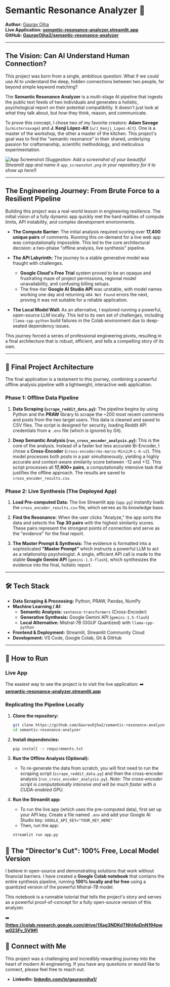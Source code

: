 # Semantic Resonance Analyzer 🔮

**Author:** [Gaurav Ojha](https://www.linkedin.com/in/gauravojha1/)  
**Live Application:** [**semantic-resonance-analyzer.streamlit.app**](https://semantic-resonance-analyzer-q3s5m3neestnazca6cqzoc.streamlit.app/)  
**GitHub:** [**GauravOjha2/semantic-resonance-analyzer**](https://github.com/GauravOjha2/semantic-resonance-analyzer)

---

## The Vision: Can AI Understand Human Connection?

This project was born from a single, ambitious question: What if we could use AI to understand the deep, hidden connections between two people, far beyond simple keyword matching?

The **Semantic Resonance Analyzer** is a multi-stage AI pipeline that ingests the public text feeds of two individuals and generates a holistic, psychological report on their potential compatibility. It doesn't just look at *what* they talk about, but *how* they think, reason, and communicate.

To prove this concept, I chose two of my favorite creators: **Adam Savage** (`u/mistersavage`) and **J. Kenji López-Alt** (`u/J_Kenji_Lopez-Alt`). One is a master of the workshop, the other a master of the kitchen. This project's goal was to find the "semantic resonance" in their shared, underlying passion for craftsmanship, scientific methodology, and meticulous experimentation.

![App Screenshot](https://raw.githubusercontent.com/GauravOjha2/semantic-resonance-analyzer/main/app_screenshot.png) 
*(Suggestion: Add a screenshot of your beautiful Streamlit app and name it `app_screenshot.png` in your repository for it to show up here!)*

---

## The Engineering Journey: From Brute Force to a Resilient Pipeline

Building this project was a real-world lesson in engineering resilience. The initial vision of a fully dynamic app quickly met the hard realities of compute limits, API instability, and complex development environments.

*   **The Compute Barrier:** The initial analysis required scoring over **17,400 unique pairs** of comments. Running this on-demand for a live web app was computationally impossible. This led to the core architectural decision: a two-phase "offline analysis, live synthesis" pipeline.

*   **The API Labyrinth:** The journey to a stable generative model was fraught with challenges.
    *   **Google Cloud's Free Trial** system proved to be an opaque and frustrating maze of project permissions, regional model unavailability, and confusing billing setups.
    *   The free-tier **Google AI Studio API** was unstable, with model names working one day and returning `404 Not Found` errors the next, proving it was not suitable for a reliable application.

*   **The Local Model Wall:** As an alternative, I explored running a powerful, open-source LLM locally. This led to its own set of challenges, including `llama-cpp-python` build failures in the Colab environment due to deep-seated dependency issues.

This journey forced a series of professional engineering pivots, resulting in a final architecture that is robust, efficient, and tells a compelling story of its own.

---

## 🧠 Final Project Architecture

The final application is a testament to this journey, combining a powerful offline analysis pipeline with a lightweight, interactive web application.

### Phase 1: Offline Data Pipeline

1.  **Data Scraping (`scrape_reddit_data.py`):** The pipeline begins by using Python and the **PRAW** library to scrape the ~200 most recent comments and posts from the two target users. This data is cleaned and saved to CSV files. The script is designed for security, loading Reddit API credentials from a `.env` file (which is ignored by Git).

2.  **Deep Semantic Analysis (`run_cross_encoder_analysis.py`):** This is the core of the analysis. Instead of a faster but less accurate Bi-Encoder, I chose a **Cross-Encoder** (`cross-encoder/ms-marco-MiniLM-L-6-v2`). This model processes both posts in a pair *simultaneously*, yielding a highly accurate and context-aware similarity score between -12 and +12. This script processes all **17,400+ pairs**, a computationally intensive task that justifies the offline approach. The results are saved to `cross_encoder_results.csv`.

### Phase 2: Live Synthesis (The Deployed App)

1.  **Load Pre-computed Data:** The live Streamlit app (`app.py`) instantly loads the `cross_encoder_results.csv` file, which serves as its knowledge base.

2.  **Find the Resonance:** When the user clicks "Analyze," the app sorts the data and selects the **Top 30 pairs** with the highest similarity scores. These pairs represent the strongest points of connection and serve as the "evidence" for the final report.

3.  **The Master Prompt & Synthesis:** The evidence is formatted into a sophisticated **"Master Prompt"** which instructs a powerful LLM to act as a relationship psychologist. A single, efficient API call is made to the stable **Google Gemini API** (`gemini-1.5-flash`), which synthesizes the evidence into the final, holistic report.

---

## 🛠️ Tech Stack

*   **Data Scraping & Processing:** Python, PRAW, Pandas, NumPy
*   **Machine Learning / AI:**
    *   **Semantic Analysis:** `sentence-transformers` (Cross-Encoder)
    *   **Generative Synthesis:** Google Gemini API (`gemini-1.5-flash`)
    *   **Local Alternative:** Mistral-7B (GGUF Quantized) with `llama-cpp-python`
*   **Frontend & Deployment:** Streamlit, Streamlit Community Cloud
*   **Development:** VS Code, Google Colab, Git & GitHub

---

## 🚀 How to Run

### Live App

The easiest way to see the project is to visit the live application:
➡️ [**semantic-resonance-analyzer.streamlit.app**](https://semantic-resonance-analyzer-q3s5m3neestnazca6cqzoc.streamlit.app/)

### Replicating the Pipeline Locally

1.  **Clone the repository:**
    ```bash
    git clone https://github.com/GauravOjha2/semantic-resonance-analyzer.git
    cd semantic-resonance-analyzer
    ```

2.  **Install dependencies:**
    ```bash
    pip install -r requirements.txt
    ```

3.  **Run the Offline Analysis (Optional):**
    *   To re-generate the data from scratch, you will first need to run the scraping script (`scrape_reddit_data.py`) and then the cross-encoder analysis (`run_cross_encoder_analysis.py`). *Note: The cross-encoder script is computationally intensive and will be much faster with a CUDA-enabled GPU.*

4.  **Run the Streamlit app:**
    *   To run the live app (which uses the pre-computed data), first set up your API key. Create a file named `.env` and add your Google AI Studio key: `GOOGLE_API_KEY="YOUR_KEY_HERE"`
    *   Then, run the app:
    ```bash
    streamlit run app.py
    ```

## 🔬 The "Director's Cut": 100% Free, Local Model Version

I believe in open-source and demonstrating solutions that work without financial barriers. I have created a **Google Colab notebook** that contains the entire synthesis pipeline, running **100% locally and for free** using a quantized version of the powerful Mistral-7B model.

This notebook is a runnable tutorial that tells the project's story and serves as a powerful proof-of-concept for a fully open-source version of this analyzer.

➡️ **[https://colab.research.google.com/drive/1Xag3NDKdTNhl4pDnN194pww023Fv_5V9#]** 
## 🤝 Connect with Me

This project was a challenging and incredibly rewarding journey into the heart of modern AI engineering. If you have any questions or would like to connect, please feel free to reach out.

*   **LinkedIn:** [**linkedin.com/in/gauravojha1/**](https://www.linkedin.com/in/gauravojha1/)
